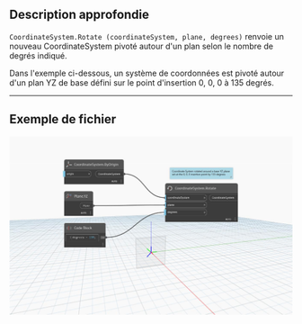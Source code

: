 <!--- Autodesk.DesignScript.Geometry.CoordinateSystem.Rotate(coordinateSystem, plane, degrees) --->
<!--- ZF4ATQU6FEYXLGNLBEREZ7EQLGEQUAOWM5PGJ2LCQJBV3EEJUIPQ --->
## Description approfondie
`CoordinateSystem.Rotate (coordinateSystem, plane, degrees)` renvoie un nouveau CoordinateSystem pivoté autour d'un plan selon le nombre de degrés indiqué.

Dans l'exemple ci-dessous, un système de coordonnées est pivoté autour d'un plan YZ de base défini sur le point d'insertion 0, 0, 0 à 135 degrés.

___
## Exemple de fichier

![CoordinateSystem.Rotate(coordinateSystem, plane, degrees)](./ZF4ATQU6FEYXLGNLBEREZ7EQLGEQUAOWM5PGJ2LCQJBV3EEJUIPQ_img.jpg)
